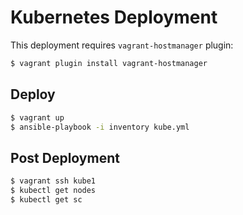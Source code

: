 # Kubernetes Deployment

This deployment requires `vagrant-hostmanager` plugin:

```bash
$ vagrant plugin install vagrant-hostmanager
```

## Deploy

```bash
$ vagrant up
$ ansible-playbook -i inventory kube.yml
```

## Post Deployment

```bash
$ vagrant ssh kube1
$ kubectl get nodes
$ kubectl get sc
```
